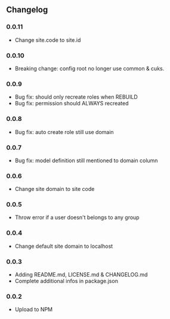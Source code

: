 ## Changelog

### 0.0.11

- Change site.code to site.id

### 0.0.10

- Breaking change: config root no longer use common & cuks.

### 0.0.9

- Bug fix: should only recreate roles when REBUILD
- Bug fix: permission should ALWAYS recreated

### 0.0.8

- Bug fix: auto create role still use domain

### 0.0.7

- Bug fix: model definition still mentioned to domain column

### 0.0.6

- Change site domain to site code

### 0.0.5

- Throw error if a user doesn't belongs to any group

### 0.0.4

- Change default site domain to localhost

### 0.0.3

- Adding README.md, LICENSE.md & CHANGELOG.md
- Complete additional infos in package.json

### 0.0.2

- Upload to NPM
